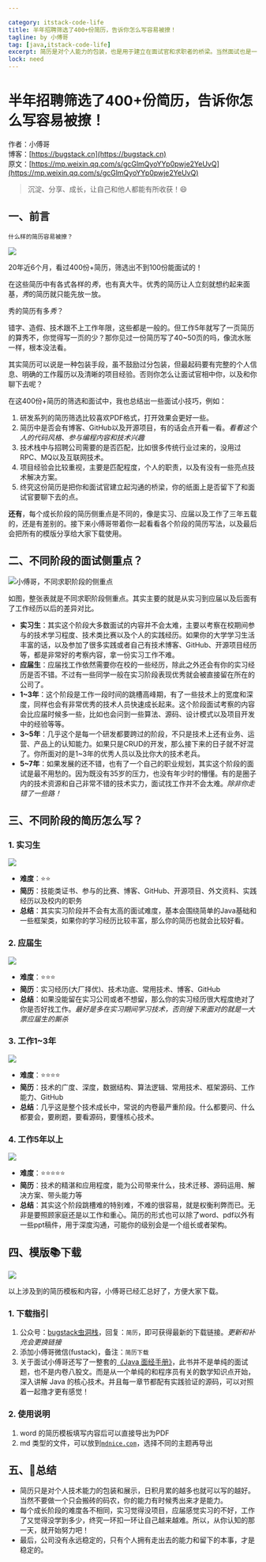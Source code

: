 ```yaml
---

category: itstack-code-life
title: 半年招聘筛选了400+份简历，告诉你怎么写容易被撩！
tagline: by 小傅哥
tag: [java,itstack-code-life]
excerpt: 简历是对个人能力的包装，也是用于建立在面试官和求职者的桥梁。当然面试也是一场战斗，要在简历中给面试官留好坑和雷，这样大家才有撩下去的动力！
lock: need
---
```


# 半年招聘筛选了400+份简历，告诉你怎么写容易被撩！

作者：小傅哥
<br/>博客：[https://bugstack.cn](https://bugstack.cn)
<br/>原文：[https://mp.weixin.qq.com/s/gcGlmQyoYYp0pwje2YeUvQ](https://mp.weixin.qq.com/s/gcGlmQyoYYp0pwje2YeUvQ)

> 沉淀、分享、成长，让自己和他人都能有所收获！😄

## 一、前言

`什么样的简历容易被撩？`

![](https://bugstack.cn/assets/images/2020/all-25-0.png)

20年近6个月，看过400份+简历，筛选出不到100份能面试的！

在这些简历中有各式各样的*秀*，也有真大牛。优秀的简历让人立刻就想约起来面基，*秀*的简历就只能先放一放。

秀的简历有多*秀*？

错字、造假、技术跟不上工作年限，这些都是一般的。但工作5年就写了一页简历的算秀不，你觉得写一页的少？那你见过一份简历写了40~50页的吗，像流水账一样，根本没法看。

其实简历可以说是一种包装手段，虽不鼓励过分包装，但最起码要有完整的个人信息、明确的工作履历以及清晰的项目经验。否则你怎么让面试官相中你，以及和你聊下去呢？

在这400份+简历的筛选和面试中，我也总结出一些面试小技巧，例如：
1. 研发系列的简历筛选比较喜欢PDF格式，打开效果会更好一些。
2. 简历中是否会有博客、GitHub以及开源项目，有的话会点开看一看。*看看这个人的代码风格、参与编程内容和技术兴趣*
3. 技术栈中与招聘公司需要的是否匹配，比如很多传统行业过来的，没用过RPC、MQ以及互联网技术。
4. 项目经验会比较重视，主要是匹配程度，个人的职责，以及有没有一些亮点技术解决方案。
5. 终究这份简历是把你和面试官建立起沟通的桥梁，你的纸面上是否留下了和面试官要聊下去的点。

**还有**，每个成长阶段的简历侧重点是不同的，像是实习、应届以及工作了三年五载的，还是有差别的。接下来小傅哥带着你一起看看各个阶段的简历写法，以及最后会把所有的模版分享给大家下载使用。

## 二、不同阶段的面试侧重点？

![小傅哥，不同求职阶段的侧重点](https://bugstack.cn/assets/images/2020/all-25-1.png)

如图，整张表就是不同求职阶段侧重点。其实主要的就是从实习到应届以及后面有了工作经历以后的差异对比。

- **实习生**：其实这个阶段大多数面试的内容并不会太难，主要以考察在校期间参与的技术学习程度、技术类比赛以及个人的实践经历。如果你的大学学习生活丰富的话，以及参加了很多实践或者自己有技术博客、GitHub、开源项目经历等，都是非常好的考察内容，拿一份实习工作不难。
- **应届生**：应届找工作依然需要你在校的一些经历，除此之外还会有你的实习经历是否不错。不过有一些同学一般在实习阶段表现优秀就会被直接留在所在的公司了。
- **1~3年**：这个阶段是工作一段时间的跳槽高峰期，有了一些技术上的宽度和深度，同样也会有非常优秀的技术人员快速成长起来。这个阶段面试考察的内容会比应届时候多一些，比如也会问到一些算法、源码、设计模式以及项目开发中的经验等等。
- **3~5年**：几乎这个是每一个研发都要跨过的阶段，不只是技术上还有业务、运营、产品上的认知能力。如果只是CRUD的开发，那么接下来的日子就不好混了。你所面对的是1~3年的优秀人员以及比你大的技术老兵。
- **5~7年**：如果发展的还不错，也有了一个自己的职业规划，其实这个阶段的面试是最不用愁的。因为既没有35岁的压力，也没有年少时的懵懂。有的是圈子内的技术资源和自己非常不错的技术实力，面试找工作并不会太难。*除非你走错了一些路！*

## 三、不同阶段的简历怎么写？

### 1. 实习生

![](https://bugstack.cn/assets/images/2020/all-25-2.png)

- **难度**：⭐⭐
- **简历**：技能类证书、参与的比赛、博客、GitHub、开源项目、外文资料、实践经历以及校内的职务
- **总结**：其实实习阶段并不会有太高的面试难度，基本会围绕简单的Java基础和一些框架类，如果你的学习经历比较丰富，那么你的简历也就会比较好看。

### 2. 应届生

![](https://bugstack.cn/assets/images/2020/all-25-3.png)

- **难度**：⭐⭐⭐
- **简历**：实习经历(大厂择优)、技术功底、常用技术、博客、GitHub
- **总结**：如果没能留在实习公司或者不想留，那么你的实习经历很大程度绝对了你是否好找工作。*最好是多在实习期间学习技术，否则接下来面对的就是一大票应届生的厮杀*

### 3. 工作1~3年

![](https://bugstack.cn/assets/images/2020/all-25-4.png)

- **难度**：⭐⭐⭐⭐
- **简历**：技术的广度、深度，数据结构、算法逻辑、常用技术、框架源码、工作能力、GitHub
- **总结**：几乎这是整个技术成长中，常说的内卷最严重阶段。什么都要问、什么都要会，要刷题，要看源码，要懂核心技术。

### 4. 工作5年以上

![](https://bugstack.cn/assets/images/2020/all-25-5.png)

- **难度**：⭐⭐⭐⭐⭐
- **简历**：技术的精湛和应用程度，能为公司带来什么，技术迁移、源码运用、解决方案、带头能力等
- **总结**：其实这个阶段跳槽难的特别难，不难的很容易，就是权衡利弊而已。无非是要照顾家庭还是以工作和重心。简历的形式也可以除了word、pdf以外有一些ppt稿件，用于深度沟通，可能你的级别会是一个组长或者架构。

## 四、模版📚下载

![](https://bugstack.cn/assets/images/2020/all-25-6.png)

以上涉及到的简历模板和内容，小傅哥已经汇总好了，方便大家下载。

### 1. 下载指引

1. 公众号：[bugstack虫洞栈](https://bugstack.cn/assets/images/qrcode.png)，回复：`简历`，即可获得最新的下载链接。*更新和补充会更换链接*
2. 添加小傅哥微信(fustack)，备注：`简历下载`
3. 关于面试小傅哥还写了一整套的[《Java 面经手册》](https://download.csdn.net/download/Yao__Shun__Yu/14932325)，此书并不是单纯的面试题，也不是内卷八股文。而是从一个单纯的和程序员有关的数学知识点开始，深入讲解 Java 的核心技术。并且每一章节都配有实践验证的源码，可以对照着一起撸才更有感觉！

### 2. 使用说明

1. word 的简历模板填写内容后可以直接导出为PDF
2. md 类型的文件，可以放到[`mdnice.com`](https://mdnice.com/)，选择不同的主题再导出

## 五、🎉总结

- 简历只是对个人技术能力的包装和展示，日积月累的越多也就可以写的越好。当然不要做一个只会搬砖的码农，你的能力有时候秀出来才是能力。
- 每个成长阶段的难度各不相同，实习觉得没项目，应届感觉实习的不好，工作了又觉得没学到多少，终究一环扣一环让自己越来越难。所以，从你认知的那一天，就开始努力吧！
- 最后，公司没有永远稳定的，只有个人拥有走出去的能力和留下的本事，才是稳定的。